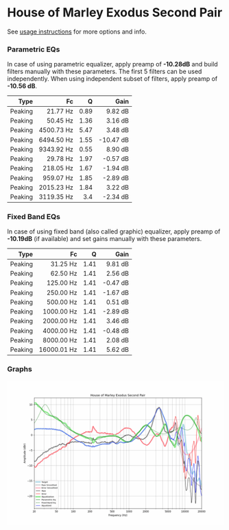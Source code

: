 # House of Marley Exodus Second Pair
See [usage instructions](https://github.com/jaakkopasanen/AutoEq#usage) for more options and info.

### Parametric EQs
In case of using parametric equalizer, apply preamp of **-10.28dB** and build filters manually
with these parameters. The first 5 filters can be used independently.
When using independent subset of filters, apply preamp of **-10.56 dB**.

| Type    | Fc         |    Q | Gain      |
|--------:|-----------:|-----:|----------:|
| Peaking | 21.77 Hz   | 0.89 | 9.82 dB   |
| Peaking | 50.45 Hz   | 1.36 | 3.16 dB   |
| Peaking | 4500.73 Hz | 5.47 | 3.48 dB   |
| Peaking | 6494.50 Hz | 1.55 | -10.47 dB |
| Peaking | 9343.92 Hz | 0.55 | 8.90 dB   |
| Peaking | 29.78 Hz   | 1.97 | -0.57 dB  |
| Peaking | 218.05 Hz  | 1.67 | -1.94 dB  |
| Peaking | 959.07 Hz  | 1.85 | -2.89 dB  |
| Peaking | 2015.23 Hz | 1.84 | 3.22 dB   |
| Peaking | 3119.35 Hz | 3.4  | -2.34 dB  |

### Fixed Band EQs
In case of using fixed band (also called graphic) equalizer, apply preamp of **-10.19dB**
(if available) and set gains manually with these parameters.

| Type    | Fc          |    Q | Gain     |
|--------:|------------:|-----:|---------:|
| Peaking | 31.25 Hz    | 1.41 | 9.81 dB  |
| Peaking | 62.50 Hz    | 1.41 | 2.56 dB  |
| Peaking | 125.00 Hz   | 1.41 | -0.47 dB |
| Peaking | 250.00 Hz   | 1.41 | -1.67 dB |
| Peaking | 500.00 Hz   | 1.41 | 0.51 dB  |
| Peaking | 1000.00 Hz  | 1.41 | -2.89 dB |
| Peaking | 2000.00 Hz  | 1.41 | 3.46 dB  |
| Peaking | 4000.00 Hz  | 1.41 | -0.48 dB |
| Peaking | 8000.00 Hz  | 1.41 | 2.08 dB  |
| Peaking | 16000.01 Hz | 1.41 | 5.62 dB  |

### Graphs
![](./House%20of%20Marley%20Exodus%20Second%20Pair.png)